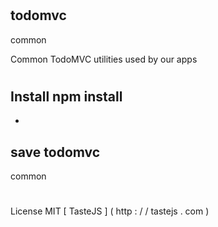 #
todomvc
-
common
>
Common
TodoMVC
utilities
used
by
our
apps
#
#
Install
npm
install
-
-
save
todomvc
-
common
#
#
License
MIT
[
TasteJS
]
(
http
:
/
/
tastejs
.
com
)
